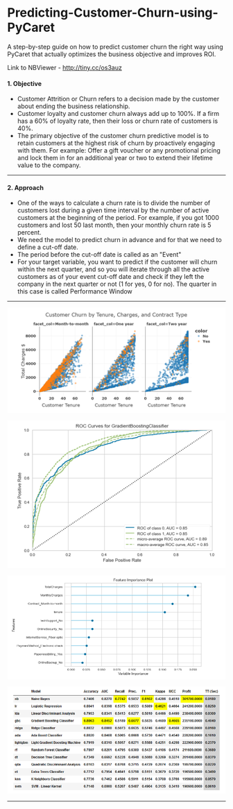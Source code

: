 # Predicting-Customer-Churn-using-PyCaret
A step-by-step guide on how to predict customer churn the right way using PyCaret that actually optimizes the business objective and improves ROI. 

Link to NBViewer - http://tiny.cc/os3auz

#### 1. Objective 

* Customer Attrition or Churn refers to a decision made by the customer about ending the business relationship.
* Customer loyalty and customer churn always add up to 100%. If a firm has a 60% of loyalty rate, then their loss or churn rate of customers is 40%.
* The primary objective of the customer churn predictive model is to retain customers at the highest risk of churn by proactively engaging with them. For example: Offer a gift voucher or any promotional pricing and lock them in for an additional year or two to extend their lifetime value to the company.

-----------

#### 2. Approach

* One of the ways to calculate a churn rate is to divide the number of customers lost during a given time interval by the number of active customers at the beginning of the period. For example, if you got 1000 customers and lost 50 last month, then your monthly churn rate is 5 percent.
* We need the model to predict churn in advance and for that we need to define a cut-off date. 
* The period before the cut-off date is called as an "Event"
* For your target variable, you want to predict if the customer will churn within the next quarter, and so you will iterate through all the active customers as of your event cut-off date and check if they left the company in the next quarter or not (1 for yes, 0 for no). The quarter in this case is called Performance Window

-------------


![S1](https://github.com/gofornaman/Predicting-Customer-Churn-using-PyCaret/blob/main/img/c1.PNG)

![S2](https://github.com/gofornaman/Predicting-Customer-Churn-using-PyCaret/blob/main/img/c4.PNG)

![S3](https://github.com/gofornaman/Predicting-Customer-Churn-using-PyCaret/blob/main/img/c2.PNG)

![S4](https://github.com/gofornaman/Predicting-Customer-Churn-using-PyCaret/blob/main/img/c3.PNG)

-------------
